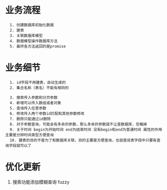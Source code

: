 # 业务流程

      1. 创建数据库初始化数据
      2. 建表
      3. 关联数据库模型
      4. 数据模型操作数据库方法
      5. 最终各方法返回的是promise


# 业务细节

      1. id字段不用建表，自动生成的
      2. 集合名称（表名）不能有相同的

      3. 搜索传入参数和分页参数
      4. 新增可以传入数组或者对象
      5. 查询传入任意参数
      6. 修改传入两个参数id匹配和其他参数修改
      7. 删除只能通过id删除
      8. 对于参数查询，可能会有多余的参数，那么多余的参数就不让查数据库，忽略掉
      9. 关于时间 begin为开始时间 end为结束时间 没有begin和end为普通时间 属性的作用主要是分辨时间类型方便查询
      10. 建表的目的不是为了和数据库关联，目的主要是方便查询，也就是说表字段中只要有查询字段就可以了



# 优化更新

1. 搜索功能添加模糊查询  fuzzy
